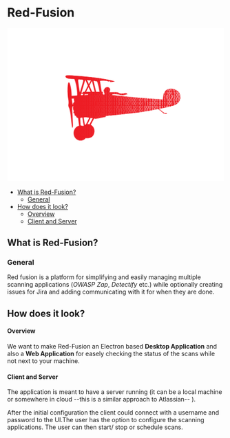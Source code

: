 # Red-Fusion 
![logo](logo.png)
  - [What is Red-Fusion?](#what-is-red-fusion)
    - [General](#general)
  - [How does it look?](#how-does-it-look)
      - [Overview](#overview)
      - [Client and Server](#client-and-server)
## What is Red-Fusion?
### General
Red fusion is a platform for simplifying and easily managing multiple scanning applications (*OWASP Zap*, *Detectify* etc.) while optionally creating issues for Jira and adding communicating with it for when they are done.

## How does it look?
#### Overview
We want to make Red-Fusion an Electron based **Desktop Application** and also a **Web Application** for easely checking the status of the scans while not next to your machine. 

#### Client and Server
The application is meant to have a server running (it can be a local machine or somewhere in cloud --this is a similar approach to Atlassian-- ). 

After the initial configuration the client could connect with a username and password to the UI.The user has the option to configure the scanning applications. The user can then start/ stop or schedule scans. 
